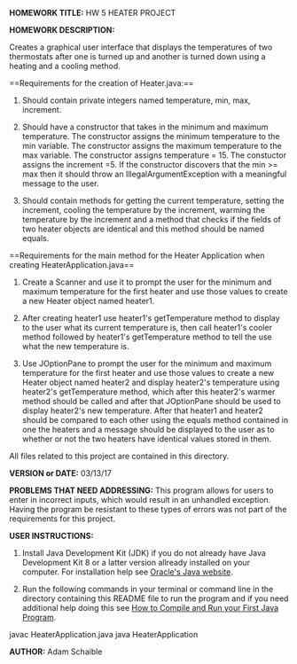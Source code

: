 **HOMEWORK TITLE:** HW 5 HEATER PROJECT

**HOMEWORK DESCRIPTION:**

Creates a graphical user interface that displays the temperatures of two thermostats after one is turned up and another is turned down using a heating and a cooling method.

==Requirements for the creation of Heater.java:==

1) Should contain private integers named temperature, min, max, increment.

2) Should have a constructor that takes in the minimum and maximum temperature. The constructor assigns the minimum temperature to the min variable. The constructor assigns the maximum temperature to the max variable. The constructor assigns temperature = 15. The constuctor assigns the increment =5. If the constructor discovers that the min >= max then it should throw an IllegalArgumentException with a meaningful message to the user.

3) Should contain methods for getting the current temperature, setting the increment, cooling the temperature by the increment, warming the temperature by the increment and a method that checks if the fields of two heater objects are identical and this method should be named equals.

==Requirements for the main method for the Heater Application when creating HeaterApplication.java==

1) Create a Scanner and use it to prompt the user for the minimum and maximum temperature for the first heater and use those values to create a new Heater object named heater1.

2) After creating heater1 use heater1's getTemperature method to display to the user what its current temperature is, then call heater1's cooler method followed by heater1's getTemperature method to tell the use what the new temperature is.

3) Use JOptionPane to prompt the user for the minimum and maximum temperature for the first heater and use those values to create a new Heater object named heater2 and display heater2's temperature using heater2's getTemperature method, which after this heater2's warmer method should be called and after that JOptionPane should be used to display heater2's new temperature. After that heater1 and heater2 should be compared to each other using the equals method contained in one the heaters and a message should be displayed to the user as to whether or not the two heaters have identical values stored in them.

All files related to this project are contained in this directory.

**VERSION or DATE:** 03/13/17

**PROBLEMS THAT NEED ADDRESSING:** This program allows for users to enter in incorrect inputs, which would result in an unhandled exception. Having the program be resistant to these types of errors was not part of the requirements for this project.

**USER INSTRUCTIONS:** 

1) Install Java Development Kit (JDK) if you do not already have Java Development Kit 8 or a latter version allready installed on your computer. For installation help see [Oracle's Java website](https://www.oracle.com/java/technologies/javase-downloads.html).

2) Run the following commands in your terminal or command line in the directory containing this README file to run the program and if you need additional help doing this see [How to Compile and Run your First Java Program](https://beginnersbook.com/2013/05/first-java-program/).

javac HeaterApplication.java
java HeaterApplication

**AUTHOR:** Adam Schaible